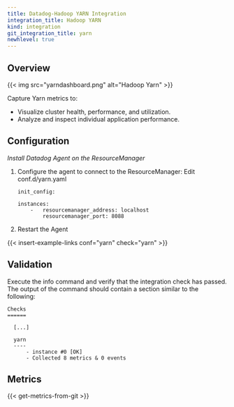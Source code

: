 ```yaml
---
title: Datadog-Hadoop YARN Integration
integration_title: Hadoop YARN
kind: integration
git_integration_title: yarn
newhlevel: true
---
```

## Overview

{{< img src="yarndashboard.png" alt="Hadoop Yarn" >}}

Capture Yarn metrics to:

* Visualize cluster health, performance, and utilization.
* Analyze and inspect individual application performance.

## Configuration

*Install Datadog Agent on the ResourceManager*

1.  Configure the agent to connect to the ResourceManager: Edit conf.d/yarn.yaml

        init_config:

        instances:
            -   resourcemanager_address: localhost
                resourcemanager_port: 8088


2.  Restart the Agent

{{< insert-example-links conf="yarn" check="yarn" >}}


## Validation

Execute the info command and verify that the integration check has passed. The output of the command should contain a section similar to the following:

    Checks
    ======

      [...]

      yarn
      ----
          - instance #0 [OK]
          - Collected 8 metrics & 0 events


## Metrics

{{< get-metrics-from-git >}}


